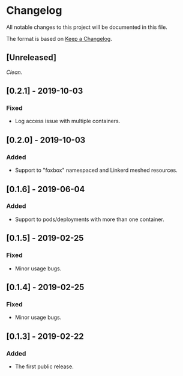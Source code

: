 # Changelog
All notable changes to this project will be documented in this file.

The format is based on [Keep a Changelog](https://keepachangelog.com/en/1.0.0/).

## [Unreleased]

*Clean.*

## [0.2.1] - 2019-10-03
### Fixed
- Log access issue with multiple containers.

## [0.2.0] - 2019-10-03
### Added
- Support to "foxbox" namespaced and Linkerd meshed resources.

## [0.1.6] - 2019-06-04
### Added
- Support to pods/deployments with more than one container.

## [0.1.5] - 2019-02-25
### Fixed
- Minor usage bugs.

## [0.1.4] - 2019-02-25
### Fixed
- Minor usage bugs.

## [0.1.3] - 2019-02-22
### Added
- The first public release.
